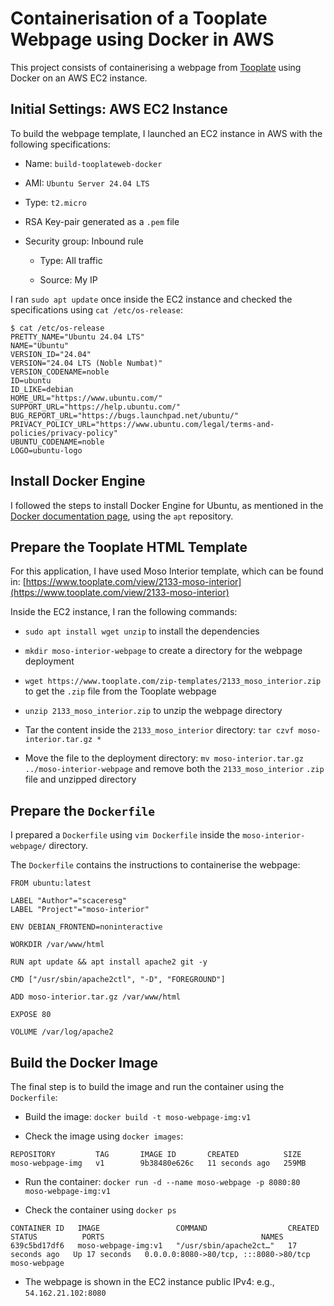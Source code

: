 # Containerisation of a Tooplate Webpage using Docker in AWS

This project consists of containerising a webpage from 
[Tooplate](https://www.tooplate.com/) using Docker on an AWS EC2 instance.

## Initial Settings: AWS EC2 Instance

To build the webpage template, I launched an EC2 instance in AWS with the 
following specifications:

* Name: `build-tooplateweb-docker`

* AMI: `Ubuntu Server 24.04 LTS`

* Type: `t2.micro`

* RSA Key-pair generated as a `.pem` file

* Security group: Inbound rule

  - Type: All traffic

  - Source: My IP

I ran `sudo apt update` once inside the EC2 instance and checked the specifications 
using `cat /etc/os-release`:

```
$ cat /etc/os-release
PRETTY_NAME="Ubuntu 24.04 LTS"
NAME="Ubuntu"
VERSION_ID="24.04"
VERSION="24.04 LTS (Noble Numbat)"
VERSION_CODENAME=noble
ID=ubuntu
ID_LIKE=debian
HOME_URL="https://www.ubuntu.com/"
SUPPORT_URL="https://help.ubuntu.com/"
BUG_REPORT_URL="https://bugs.launchpad.net/ubuntu/"
PRIVACY_POLICY_URL="https://www.ubuntu.com/legal/terms-and-policies/privacy-policy"
UBUNTU_CODENAME=noble
LOGO=ubuntu-logo
```

## Install Docker Engine

I followed the steps to install Docker Engine for Ubuntu, as mentioned in the 
[Docker documentation page](https://docs.docker.com/engine/install/), using the 
`apt` repository.

## Prepare the Tooplate HTML Template

For this application, I have used Moso Interior template, which can be found in: 
[https://www.tooplate.com/view/2133-moso-interior](https://www.tooplate.com/view/2133-moso-interior)

Inside the EC2 instance, I ran the following commands:

* `sudo apt install wget unzip` to install the dependencies

* `mkdir moso-interior-webpage` to create a directory for the webpage deployment

* `wget https://www.tooplate.com/zip-templates/2133_moso_interior.zip` to get 
the `.zip` file from the Tooplate webpage

* `unzip 2133_moso_interior.zip` to unzip the webpage directory

* Tar the content inside the `2133_moso_interior` directory: 
`tar czvf moso-interior.tar.gz *`

* Move the file to the deployment directory: 
`mv moso-interior.tar.gz ../moso-interior-webpage` and remove both the
 `2133_moso_interior` `.zip` file and unzipped directory

## Prepare the `Dockerfile`

I prepared a `Dockerfile` using `vim Dockerfile` inside the `moso-interior-webpage/`
directory.

The `Dockerfile` contains the instructions to containerise the webpage:

```
FROM ubuntu:latest

LABEL "Author"="scaceresg"
LABEL "Project"="moso-interior"

ENV DEBIAN_FRONTEND=noninteractive

WORKDIR /var/www/html

RUN apt update && apt install apache2 git -y

CMD ["/usr/sbin/apache2ctl", "-D", "FOREGROUND"]

ADD moso-interior.tar.gz /var/www/html

EXPOSE 80

VOLUME /var/log/apache2
```

## Build the Docker Image

The final step is to build the image and run the container using the `Dockerfile`:

* Build the image: `docker build -t moso-webpage-img:v1`

* Check the image using `docker images`:

```
REPOSITORY         TAG       IMAGE ID       CREATED          SIZE
moso-webpage-img   v1        9b38480e626c   11 seconds ago   259MB
```

* Run the container: `docker run -d --name moso-webpage -p 8080:80 moso-webpage-img:v1`

* Check the container using `docker ps`

```
CONTAINER ID   IMAGE                 COMMAND                  CREATED          STATUS          PORTS                                   NAMES
639c5bd17df6   moso-webpage-img:v1   "/usr/sbin/apache2ct…"   17 seconds ago   Up 17 seconds   0.0.0.0:8080->80/tcp, :::8080->80/tcp   moso-webpage
```

* The webpage is shown in the EC2 instance public IPv4: e.g., `54.162.21.102:8080`